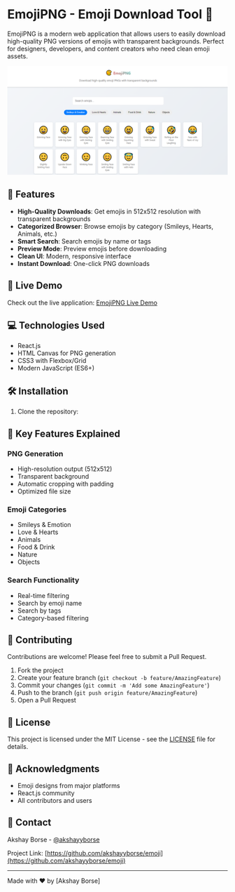 # EmojiPNG - Emoji Download Tool 🎨

EmojiPNG is a modern web application that allows users to easily download high-quality PNG versions of emojis with transparent backgrounds. Perfect for designers, developers, and content creators who need clean emoji assets.

![EmojiPNG Screenshot](screenshot.png)

## 🌟 Features

- **High-Quality Downloads**: Get emojis in 512x512 resolution with transparent backgrounds
- **Categorized Browser**: Browse emojis by category (Smileys, Hearts, Animals, etc.)
- **Smart Search**: Search emojis by name or tags
- **Preview Mode**: Preview emojis before downloading
- **Clean UI**: Modern, responsive interface
- **Instant Download**: One-click PNG downloads

## 🚀 Live Demo

Check out the live application: [EmojiPNG Live Demo](https://emoji-rho.vercel.app/)

## 💻 Technologies Used

- React.js
- HTML Canvas for PNG generation
- CSS3 with Flexbox/Grid
- Modern JavaScript (ES6+)

## 🛠️ Installation

1. Clone the repository:

## 🎯 Key Features Explained

### PNG Generation
- High-resolution output (512x512)
- Transparent background
- Automatic cropping with padding
- Optimized file size

### Emoji Categories
- Smileys & Emotion
- Love & Hearts
- Animals
- Food & Drink
- Nature
- Objects

### Search Functionality
- Real-time filtering
- Search by emoji name
- Search by tags
- Category-based filtering

## 🤝 Contributing

Contributions are welcome! Please feel free to submit a Pull Request.

1. Fork the project
2. Create your feature branch (`git checkout -b feature/AmazingFeature`)
3. Commit your changes (`git commit -m 'Add some AmazingFeature'`)
4. Push to the branch (`git push origin feature/AmazingFeature`)
5. Open a Pull Request

## 📝 License

This project is licensed under the MIT License - see the [LICENSE](LICENSE) file for details.

## 👏 Acknowledgments

- Emoji designs from major platforms
- React.js community
- All contributors and users

## 📧 Contact

Akshay Borse - [@akshayyborse](https://twitter.com/akshayyborse)

Project Link: [https://github.com/akshayyborse/emoji](https://github.com/akshayyborse/emoji)

---

Made with ❤️ by [Akshay Borse]

